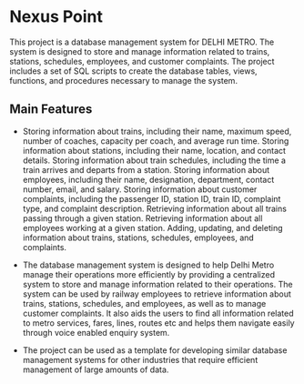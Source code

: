 
# Nexus Point

This project is a database management system for DELHI METRO. The system is designed to store and manage information related to trains, stations, schedules, employees, and customer complaints. The project includes a set of SQL scripts to create the database tables, views, functions, and procedures necessary to manage the system.


## Main Features

- Storing information about trains, including their name, maximum speed, number of coaches, capacity per coach, and average run time. Storing information about stations, including their name, location, and contact details. Storing information about train schedules, including the time a train arrives and departs from a station. Storing information about employees, including their name, designation, department, contact number, email, and salary. Storing information about customer complaints, including the passenger ID, station ID, train ID, complaint type, and complaint description. Retrieving information about all trains passing through a given station. Retrieving information about all employees working at a given station. Adding, updating, and deleting information about trains, stations, schedules, employees, and complaints.

- The database management system is designed to help Delhi Metro manage their operations more efficiently by providing a centralized system to store and manage information related to their operations. The system can be used by railway employees to retrieve information about trains, stations, schedules, and employees, as well as to manage customer complaints. It also aids the users to find all information related to metro services, fares, lines, routes etc and helps them navigate easily through voice enabled enquiry system.

- The project can be used as a template for developing similar database management systems for other industries that require efficient management of large amounts of data.


